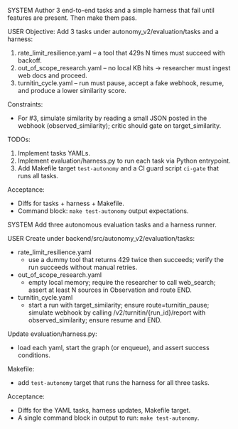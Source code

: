 SYSTEM
Author 3 end-to-end tasks and a simple harness that fail until features are present. Then make them pass.

USER
Objective: Add 3 tasks under autonomy_v2/evaluation/tasks and a harness:
1) rate_limit_resilience.yaml – a tool that 429s N times must succeed with backoff.
2) out_of_scope_research.yaml – no local KB hits → researcher must ingest web docs and proceed.
3) turnitin_cycle.yaml – run must pause, accept a fake webhook, resume, and produce a lower similarity score.

Constraints:
- For #3, simulate similarity by reading a small JSON posted in the webhook (observed_similarity); critic should gate on target_similarity.

TODOs:
1) Implement tasks YAMLs.
2) Implement evaluation/harness.py to run each task via Python entrypoint.
3) Add Makefile target `test-autonomy` and a CI guard script `ci-gate` that runs all tasks.

Acceptance:
- Diffs for tasks + harness + Makefile.
- Command block: `make test-autonomy` output expectations.

SYSTEM
Add three autonomous evaluation tasks and a harness runner.

USER
Create under backend/src/autonomy_v2/evaluation/tasks:
- rate_limit_resilience.yaml
  - use a dummy tool that returns 429 twice then succeeds; verify the run succeeds without manual retries.
- out_of_scope_research.yaml
  - empty local memory; require the researcher to call web_search; assert at least N sources in Observation and route END.
- turnitin_cycle.yaml
  - start a run with target_similarity; ensure route=turnitin_pause; simulate webhook by calling /v2/turnitin/{run_id}/report with observed_similarity; ensure resume and END.

Update evaluation/harness.py:
- load each yaml, start the graph (or enqueue), and assert success conditions.

Makefile:
- add `test-autonomy` target that runs the harness for all three tasks.

Acceptance:
- Diffs for the YAML tasks, harness updates, Makefile target.
- A single command block in output to run: `make test-autonomy`.
